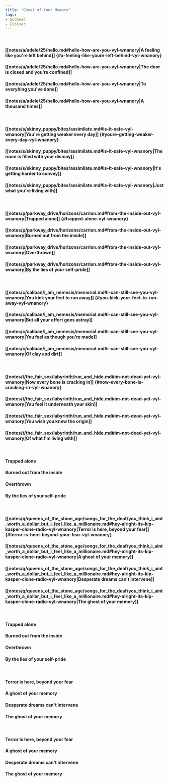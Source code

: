 ```yaml
---
title: "Ghost of Your Memory"
tags:
- Godhead
- Evolver
---
```

&nbsp;
#### [[notes/a/adele/25/hello.md#hello-how-are-you-vyl-wnanory|A feeling like you're left behind]] {#a-feeling-like-youre-left-behind-vyl-wnanory}
#### [[notes/a/adele/25/hello.md#hello-how-are-you-vyl-wnanory|The door is closed and you're confined]]
#### [[notes/a/adele/25/hello.md#hello-how-are-you-vyl-wnanory|To everyhing you've done]]
#### [[notes/a/adele/25/hello.md#hello-how-are-you-vyl-wnanory|A thousand times]]
&nbsp;
#### [[notes/s/skinny_puppy/bites/assimilate.md#is-it-safe-vyl-wnanory|You're getting weaker every day]] {#youre-getting-weaker-every-day-vyl-wnanory}
#### [[notes/s/skinny_puppy/bites/assimilate.md#is-it-safe-vyl-wnanory|The room is filled with your dismay]]
#### [[notes/s/skinny_puppy/bites/assimilate.md#is-it-safe-vyl-wnanory|It's getting harder to convey]]
#### [[notes/s/skinny_puppy/bites/assimilate.md#is-it-safe-vyl-wnanory|Just what you're living with]]
&nbsp;
#### [[notes/p/parkway_drive/horizons/carrion.md#from-the-inside-out-vyl-wnanory|Trapped alone]] {#trapped-alone-vyl-wnanory}
#### [[notes/p/parkway_drive/horizons/carrion.md#from-the-inside-out-vyl-wnanory|Burned out from the inside]]
#### [[notes/p/parkway_drive/horizons/carrion.md#from-the-inside-out-vyl-wnanory|Overthrown]]
#### [[notes/p/parkway_drive/horizons/carrion.md#from-the-inside-out-vyl-wnanory|By the lies of your self-pride]]
&nbsp;
#### [[notes/c/caliban/i_am_nemesis/memorial.md#i-can-still-see-you-vyl-wnanory|You kick your feet to run away]] {#you-kick-your-feet-to-run-away-vyl-wnanory}
#### [[notes/c/caliban/i_am_nemesis/memorial.md#i-can-still-see-you-vyl-wnanory|But all your effort goes astray]]
#### [[notes/c/caliban/i_am_nemesis/memorial.md#i-can-still-see-you-vyl-wnanory|You feel as though you're made]]
#### [[notes/c/caliban/i_am_nemesis/memorial.md#i-can-still-see-you-vyl-wnanory|Of clay and dirt]]
&nbsp;
#### [[notes/t/the_fair_sex/labyrinth/run_and_hide.md#im-not-dead-yet-vyl-wnanory|Now every bone is cracking in]] {#now-every-bone-is-cracking-in-vyl-wnanory}
#### [[notes/t/the_fair_sex/labyrinth/run_and_hide.md#im-not-dead-yet-vyl-wnanory|You feel it underneath your skin]]
#### [[notes/t/the_fair_sex/labyrinth/run_and_hide.md#im-not-dead-yet-vyl-wnanory|You wish you knew the origin]]
#### [[notes/t/the_fair_sex/labyrinth/run_and_hide.md#im-not-dead-yet-vyl-wnanory|Of what I'm living with]]
&nbsp;
#### Trapped alone
#### Burned out from the inside
#### Overthrown
#### By the lies of your self-pride
&nbsp;
#### [[notes/q/queens_of_the_stone_age/songs_for_the_deaf/you_think_i_aint_worth_a_dollar_but_i_feel_like_a_millionaire.md#hey-alright-its-kip-kasper-clone-radio-vyl-wnanory|Terror is here, beyond your fear]] {#terror-is-here-beyond-your-fear-vyl-wnanory}
#### [[notes/q/queens_of_the_stone_age/songs_for_the_deaf/you_think_i_aint_worth_a_dollar_but_i_feel_like_a_millionaire.md#hey-alright-its-kip-kasper-clone-radio-vyl-wnanory|A ghost of your memory]]
#### [[notes/q/queens_of_the_stone_age/songs_for_the_deaf/you_think_i_aint_worth_a_dollar_but_i_feel_like_a_millionaire.md#hey-alright-its-kip-kasper-clone-radio-vyl-wnanory|Desperate dreams can't intervene]]
#### [[notes/q/queens_of_the_stone_age/songs_for_the_deaf/you_think_i_aint_worth_a_dollar_but_i_feel_like_a_millionaire.md#hey-alright-its-kip-kasper-clone-radio-vyl-wnanory|The ghost of your memory]]
&nbsp;
#### Trapped alone
#### Burned out from the inside
#### Overthrown
#### By the lies of your self-pride
&nbsp;
#### Terror is here, beyond your fear
#### A ghost of your memory
#### Desperate dreams can't intervene
#### The ghost of your memory
&nbsp;
#### Terror is here, beyond your fear
#### A ghost of your memory
#### Desperate dreams can't intervene
#### The ghost of your memory
